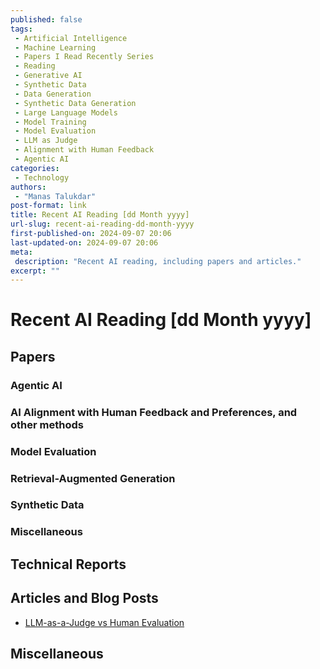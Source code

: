 ```yaml
---
published: false
tags:
 - Artificial Intelligence
 - Machine Learning
 - Papers I Read Recently Series
 - Reading
 - Generative AI
 - Synthetic Data
 - Data Generation
 - Synthetic Data Generation
 - Large Language Models
 - Model Training
 - Model Evaluation
 - LLM as Judge
 - Alignment with Human Feedback
 - Agentic AI
categories:
 - Technology
authors:
 - "Manas Talukdar"
post-format: link
title: Recent AI Reading [dd Month yyyy]
url-slug: recent-ai-reading-dd-month-yyyy
first-published-on: 2024-09-07 20:06
last-updated-on: 2024-09-07 20:06
meta:
 description: "Recent AI reading, including papers and articles."
excerpt: ""
---
```


# Recent AI Reading [dd Month yyyy]

## Papers

### Agentic AI

### AI Alignment with Human Feedback and Preferences, and other methods

### Model Evaluation

### Retrieval-Augmented Generation

### Synthetic Data

### Miscellaneous

## Technical Reports

## Articles and Blog Posts

- [LLM-as-a-Judge vs Human Evaluation](https://www.galileo.ai/blog/llm-as-a-judge-vs-human-evaluation)

## Miscellaneous
